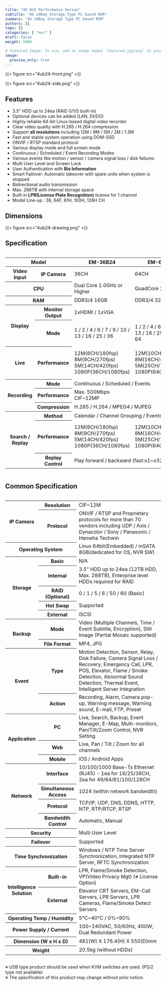 ```yaml
---
title: "4U B24 Performance Series"
subtitle: "4U 24Bay Storage Type PC based NVR"
summary: "4U 24Bay Storage Type PC based NVR"
authors: []
tags: []
categories: [ "nvr" ]
draft: false
weight: 1060

# Featured Image: To use, add an image named `featured.jpg/png` to your page's folder.
image:
  preview_only: true
---
```


<div class="container">
<div class="row align-items-center">
<div class="col-sm">

{{< figure src="4ub24-front.png" >}}

</div>
<div class="col-sm">

{{< figure src="4ub24-side.png" >}}

</div>
</div>
</div>

<div class="container">
<div class="row align-items-top">
<div class="col-12 col-sm-8 pl-0">

## Features

- 3.5" HDD up to 24ea (RAID 0/1/5 built-in)
- Optional devices can be added (LAN, DI/DO)
- Highly reliable 64-bit Linux-based digital video recorder
- Clear video quality with H.265 / H.264 compression
- Support **all resolutions** including 12M / 8M / 5M / 2M / 1.3M
- Fast and stable system operation using DOM-SSD
- ONVIF / RTSP standard protocol
- Various display mode and full screen mode
- Continuous / Scheduled / Event Recording Modes
- Various events like motion / sensor / camera signal loss / disk failures
- Multi User Level and Screen Lock
- User Authentication with **Bio Information**
- Smart Failover: Automatic takeover with spare units when system is stopped
- Bidirectional audio transmission
- Max. 288TB with internal storage space
- Built-in **LPR(License Plate Recognition)** license for 1 channel
- Model Line-up : 36, 64F, 81H, 100H, 128H CH

</div>
<div class="col-12 col-sm-4 pl-0">

## Dimensions

{{< figure src="4ub24-drawing.png" >}}

</div>
</div>
</div>

## Specification

<div style="overflow-x: auto">
<table class="spec">
<thead>
<tr>
<th colspan="2">Model</th>
<th>EM-36B24</th>
<th>EM-64B24F</th>
<th>EM-81B24H</th>
<th>EM-100B24H</th>
<th>EM-128B24H</th>
</tr>
</thead>
<tbody>
<tr>
<th>Video<br>Input</th>
<th>IP Camera</th>
<td>36CH</td><td>64CH</td><td>81CH</td><td>100CH</td><td>128CH</td>
</tr>
<tr>
<th colspan="2">CPU</th>
<td>Dual Core 1.0GHz or Higher</td>
<td colspan="4">QuadCore 2.5GHz or Higher</td>
</tr>
<tr>
<th colspan="2">RAM</th>
<td>DDR3/4 16GB</td>
<td colspan="4">DDR3/4 32GB</td>
</tr>
<tr>
<th rowspan="2">Display</th>
<th>Monitor<br>Output</th>
<td colspan="5">1xHDMI / 1xVGA</td>
</tr>
<tr>
<th>Mode</th>
<td>1 / 2 / 4 / 6 / 7 / 9 / 10 / 13 / 16 / 25 / 36</td>
<td>1 / 2 / 4 / 6 / 7 / 9 / 10 / 13 / 16 / 25 / 36 / 49 / 64</td>
<td>1 / 2 / 4 / 6 / 7 / 9 / 10 / 13 / 16 / 25 / 36 / 49 / 64 / 81</td>
<td>1 / 2 / 4 / 6 / 7 / 9 / 10 / 13 / 16 / 25 / 36 / 49 / 64 / 81 / 100</td>
<td>1 / 2 / 4 / 6 / 7 / 9 / 10 / 13 / 16 / 25 / 36 / 49 / 64 / 81 / 100 / 121 / 128</td>
</tr>
<tr>
<th>Live</th>
<th>Performance</th>
<td>12M(6CH/180fsp)<br>8M(9CH/270fps)<br>5M(14CH/420fps)<br>1080P(36CH/1080fps)</td>
<td>12M(10CH/300fsp)<br>8M(16CH/480fps)<br>5M(25CH/750fps)<br>1080P(64CH/1920fps)</td>
<td>12M(6CH/180fsp)<br>8M(10CH/300fps)<br>5M(16CH/480fps)<br>1080P(40CH/1200fps)<br>720P(81CH/2430fps)</td>
<td>12M(8CH/240fsp)<br>8M(12CH/360fps)<br>5M(20CH/600fps)<br>1080P(50CH/1500fps)<br>720P(100CH/3000fps)</td>
<td>12M(10CH/300fsp)<br>8M(16CH/480fps)<br>5M(25CH/750fps)<br>1080P(64CH/1920fps)<br>720P(128CH/3840fps)</td>
</tr>
<tr>
<th rowspan="3">Recording</th>
<th>Mode</th>
<td colspan="5">Continuous / Scheduled / Events</td>
</tr>
<tr>
<th>Performance</th>
<td colspan="5">Max. 500Mbps<br>CIF~12MP</td>
</tr>
<tr>
<th>Compression</th>
<td colspan="5">H.265 / H.264 / MPEG4 / MJPEG</td>
</tr>
<tr>
<th rowspan="3">Search /<br>Replay</th>
<th>Method</th>
<td colspan="5">Calendar / Channel Grouping / Events</td>
</tr>
<tr>
<th>Performance</th>
<td>12M(6CH/180fsp)<br>8M(9CH/270fps)<br>5M(14CH/420fps)<br>1080P(36CH/1080fps)</td>
<td>12M(10CH/300fsp)<br>8M(16CH/480fps)<br>5M(25CH/750fps)<br>1080P(64CH/1920fps)</td>
<td>12M(6CH/180fsp)<br>8M(10CH/300fps)<br>5M(16CH/480fps)<br>1080P(40CH/1200fps)<br>720P(81CH/2430fps)</td>
<td>12M(8CH/240fsp)<br>8M(12CH/360fps)<br>5M(20CH/600fps)<br>1080P(50CH/1500fps)<br>720P(100CH/3000fps)</td>
<td>12M(10CH/300fsp)<br>8M(16CH/480fps)<br>5M(25CH/750fps)<br>1080P(64CH/1920fps)<br>720P(128CH/3840fps)</td>
</tr>
<tr>
<th>Replay<br>Control</th>
<td colspan="5">Play forward / backward (fast:x1~x32, slow:1/4~1/2), Step forward / backward</td>
</tr>
</tbody>
</table>
</div>

## Common Specification

<div style="overflow-x: auto">
<table class="spec">
<tbody>
<tr>
<th rowspan="2">IP Camera</th>
<th>Resolution</td>
<td>CIF~12M</td>
</tr>
<tr>
<th>Protocol</th>
<td>ONVIF / RTSP and Proprietary protocols for more than 70 vendors including UDP / Axis / Dynacolor / Sony / Panasonic / Hanwha Techwin</td>
</tr>
<tr>
<th colspan="2">Operating System</th>
<td>Linux 64bit(Embedded) / mSATA 8GB(dedicated for OS, NVR SW)</td>
</tr>
<tr>
<th rowspan="5">Storage</th>
<th>Basic</th>
<td>N/A</td>
</tr>
<tr>
<th>Internal</th>
<td>3.5" HDD up to 24ea (12TB HDD, Max. 288TB),  Enterprise level HDDs required for RAID</td>
</tr>
<tr>
<th>RAID<br>(Optional)</th>
<td>0 / 1 / 5 / 6 / 50 / 60 (Basic)</td>
</tr>
<tr>
<th>Hot Swap</th>
<td>Supported</td>
</tr>
<tr>
<th>External</th>
<td>iSCSI</td>
</tr>
<tr>
<th rowspan="2">Backup</th>
<th>Mode</th>
<td>Video (Multiple Channels, Time / Event Subtitle, Encryption), Still Image (Partial Mosaic supported)</td>
</tr>
<tr>
<th>File Format</th>
<td>MP4, JPG</td>
</tr>
<tr>
<th rowspan="2">Event</th>
<th>Type</th>
<td>Motion Detection, Sensor, Relay, Disk Failure, Camera Signal Loss / Recovery, Emergency Call, LPR, POS, Elevator, Flame / Smoke Detection, Abnormal Sound Detection, Thermal Event, Intelligent Server Integration</td>
</tr>
<tr>
<th>Action</th>
<td>Recording, Alarm, Camera pop-up, Warning message, Warning sound, E-mail, FTP, Preset</td>
</tr>
<tr>
<th rowspan="3">Application</th>
<th>PC</th>
<td>Live, Search, Backup, Event Manager, E-Map, Multi-monitors, Pan/Tilt/Zoom Control, NVR Setting</td>
</tr>
<tr>
<th>Web</th>
<td>Live, Pan / Tilt / Zoom for all channels</td>
</tr>
<tr>
<th>Mobile</th>
<td>iOS / Android Apps</td>
</tr>
<tr>
<th rowspan="4">Network</th>
<th>Interface</th>
<td>10/100/1000 Base-Tx Ethernet (RJ45) - 1ea for 16/25/36CH, 2ea for 49/64/81/100/128CH</td>
</tr>
<tr>
<th>Simultaneous<br>Access</th>
<td>1024 (within network bandwidth)</td>
</tr>
<tr>
<th>Protocol</th>
<td>TCP/IP, UDP, DNS, DDNS, HTTP, NTP, RTP/RTCP, RTSP</td>
</tr>
<tr>
<th>Bandwidth<br>Control</th>
<td>Automatic, Manual</td>
</tr>
<tr>
<th colspan="2">Security</th>
<td>Multi User Level</td>
</tr>
<tr>
<th colspan="2">Failover</th>
<td>Supported</td>
</tr>
<tr>
<th colspan="2">Time Synchronization</th>
<td>Windows / NTP Time Server Synchronization, Integrated NTP Server, RFTC Synchronization</td>
</tr>
<tr>
<th rowspan="2">Intelligence<br>Solution</th>
<th>Built-in</th>
<td>LPR, Flame/Smoke Detection, VP(Video Privacy Mgt) (※ License Option)</td>
</tr>
<tr>
<th>External</th>
<td>Elevator CRT Servers, EM-Call Servers, LPR Servers, LPR Cameras, Flame/Smoke Detect Servers</td>
</tr>
<tr>
<th colspan="2">Operating Temp / Humidity</th>
<td>5℃~40℃ / 0%~90%</td>
</tr>
<tr>
<th colspan="2">Power Supply / Current</th>
<td>100~240VAC, 50/60Hz, 400W, Dual Redundant Power</td>
</tr>
<tr>
<th colspan="2">Dimension (W x H x D)</th>
<td>481(W) Ⅹ 176.4(H) Ⅹ 550(D)mm</td>
</tr>
<tr>
<th colspan="2">Weight</th>
<td>20.5kg (without HDDs)</td>
</tr>
</tbody>
</table>
</div>

※ USB type product should be used when KVM switches are used. (PS/2 type not available)  
※ The specification of this product may change without prior notice.
